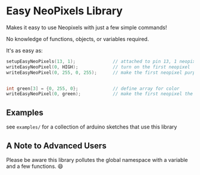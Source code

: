 # Easy NeoPixels Library

Makes it easy to use Neopixels with just a few simple commands!

No knowledge of functions, objects, or variables required.

It's as easy as:

```c
setupEasyNeoPixels(13, 1);              // attached to pin 13, 1 neopixel long
writeEasyNeoPixel(0, HIGH);             // turn on the first neopixel
writeEasyNeoPixel(0, 255, 0, 255);      // make the first neopixel purple (red + blue)


int green[3] = {0, 255, 0};             // define array for color
writeEasyNeoPixel(0, green);            // make the first neopixel the color of the array
```

## Examples

see `examples/` for a collection of arduino sketches that use this library

## A Note to Advanced Users

Please be aware this library pollutes the global namespace with a variable and a few functions. 😄
